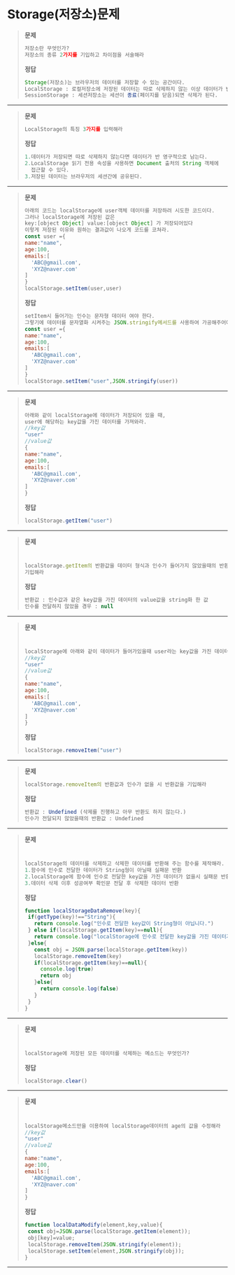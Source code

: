 # Storage(저장소)문제
>**문제**
>```javascript
> 저장소란 무엇인가?
> 저장소의 종류 2가지를 기입하고 차이점을 서술해라
>```
>**정답**
>```javascript
> Storage(저장소)는 브라우저의 데이터를 저장할 수 있는 공간이다.
> LocalStorage : 로컬저장소에 저장된 데이터는 따로 삭제하지 않는 이상 데이터가 반 영구적으로 남는다.
> SessionStorage : 세션저장소는 세션이 종료(페이지를 닫음)되면 삭제가 된다.
>```
---

>**문제**
>```javascript
>LocalStorage의 특징 3가지를 입력해라
>```
>**정답**
>```javascript
>1.데이터가 저장되면 따로 삭제하지 않는다면 데이터가 반 영구적으로 남는다.
>2.LocalStorage 읽기 전용 속성을 사용하면 Document 출처의 String 객체에
>   접근할 수 있다.
>3.저장된 데이터는 브라우저의 세션간에 공유된다.
>```
---

>**문제**
>```javascript
>아래의 코드는 localStorage에 user객체 데이터를 저장하려 시도한 코드이다.
>그러나 localStorage에 저장된 값은 
>key:[object Object] value:[object Object] 가 저장되어있다
>이렇게 저장된 이유와 원하는 결과값이 나오게 코드를 코쳐라.
>const user ={
> name:"name",
> age:100,
> emails:[
>   'ABC@gmail.com',
>   'XYZ@naver.com'
> ]
>}
>localStorage.setItem(user,user)
>```
>**정답**
>```javascript
>setItem시 들어가는 인수는 문자형 데이터 여야 한다.
>그렇기에 데이터를 문자열화 시켜주는 JSON.stringify메서드를 사용하여 가공해주어야한다.
>const user ={
> name:"name",
> age:100,
> emails:[
>   'ABC@gmail.com',
>   'XYZ@naver.com'
> ]
>}
>localStorage.setItem("user",JSON.stringify(user))
>```
---

>**문제**
>```javascript
>아래와 같이 localStorage에 데이터가 저장되어 있을 때,
>user에 해당하는 key값을 가진 데이터를 가져와라.
>//key값
>"user"
>//value값
>{
> name:"name",
> age:100,
> emails:[
>   'ABC@gmail.com',
>   'XYZ@naver.com'
> ]
>}
>```
>**정답**
>```javascript
>localStorage.getItem("user")
>```
---

>**문제**
>#
>```javascript
>localStorage.getItem의 반환값을 데이터 형식과 인수가 들어가지 않았을때의 반환값을 
>기입해라
>```
>**정답**
>```javascript
>반환값 : 인수값과 같은 key값을 가진 데이터의 value값을 string화 한 값
>인수를 전달하지 않았을 경우 : null
>```
---

>**문제**
>#
>```javascript
>localStorage에 아래와 같이 데이터가 들어가있을때 user라는 key값을 가진 데이터를 삭제해라.
>//key값
>"user"
>//value값
>{
> name:"name",
> age:100,
> emails:[
>   'ABC@gmail.com',
>   'XYZ@naver.com'
> ]
>}
>```
>**정답**
>```javascript
>localStorage.removeItem("user")
>```
---

>**문제**
>```javascript
>localStorage.removeItem의 반환값과 인수가 없을 시 반환값을 기입해라
>```
>**정답**
>```javascript
> 반환값 : Undefined (삭제를 진행하고 아무 반환도 하지 않는다.)
> 인수가 전달되지 않았을때의 반환값 : Undefined
>```
---

>**문제**
>#
>```javascript
>localStorage의 데이터를 삭제하고 삭제한 데이터를 반환해 주는 함수를 제작해라.
>1.함수에 인수로 전달한 데이터가 String형이 아닐때 실패문 반환
>2.localStorage에 함수에 인수로 전달한 key값을 가진 데이터가 없을시 실패문 반환
>3.데이터 삭제 이후 성공여부 확인문 전달 후 삭제한 데이터 반환
>
>```
>**정답**
>```javascript
>function localStorageDataRemove(key){
>  if(getType(key)!=="String"){
>    return console.log("인수로 전달한 key값이 String형이 아닙니다.")
>  } else if(localStorage.getItem(key)==null){
>    return console.log("localStorage에 인수로 전달한 key값을 가진 데이터가 존재하지 않습니다.")
>  }else{
>    const obj = JSON.parse(localStorage.getItem(key))
>    localStorage.removeItem(key)
>    if(localStorage.getItem(key)==null){
>      console.log(true)
>      return obj
>    }else{
>      return console.log(false)
>    }
>  }
>}
>```
---

>**문제**
>#
>```javascript
>localStorage에 저장된 모든 데이터를 삭제하는 메소드는 무엇인가?
>```
>**정답**
>```javascript
>localStorage.clear()
>```
---

>**문제**
>#
>```javascript
>localStorage메소드만을 이용하여 localStorage데이터의 age의 값을 수정해라
>//key값
>"user"
>//value값
>{
> name:"name",
> age:100,
> emails:[
>   'ABC@gmail.com',
>   'XYZ@naver.com'
> ]
>} 
>```
>**정답**
>```javascript
>function localDataModify(element,key,value){
>  const obj=JSON.parse(localStorage.getItem(element));
>  obj[key]=value;
>  localStorage.removeItem(JSON.stringify(element));
>  localStorage.setItem(element,JSON.stringify(obj));
>}
>```
---



